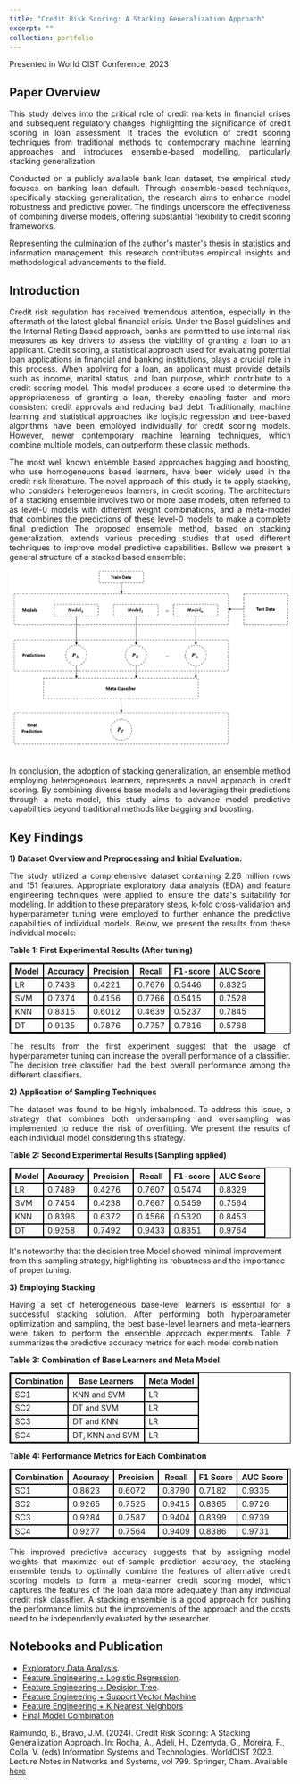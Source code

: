 ```yaml
---
title: "Credit Risk Scoring: A Stacking Generalization Approach"
excerpt: ""
collection: portfolio
---
```


Presented in World CIST Conference, 2023

**Paper Overview**
---
<div style="text-align: justify;">
<p>This study delves into the critical role of credit markets in financial crises and subsequent regulatory changes, highlighting the significance of credit scoring in loan assessment. It traces the evolution of credit scoring techniques from traditional methods to contemporary machine learning approaches and introduces ensemble-based modelling, particularly stacking generalization.</p>
</div>
<div style="text-align: justify;">
<p>Conducted on a publicly available bank loan dataset, the empirical study focuses on banking loan default. Through ensemble-based techniques, specifically stacking generalization, the research aims to enhance model robustness and predictive power. The findings underscore the effectiveness of combining diverse models, offering substantial flexibility to credit scoring frameworks.</p>
</div>
<div style="text-align: justify;">
<p>Representing the culmination of the author's master's thesis in statistics and information management, this research contributes empirical insights and methodological advancements to the field.</p>
</div>

**Introduction**
----
<div style="text-align: justify;">
<p>Credit risk regulation has received tremendous attention, especially in the aftermath of the latest global financial crisis. Under the Basel guidelines and the Internal Rating Based approach, banks are permitted to use internal risk measures as key drivers to assess the viability of granting a loan to an applicant. Credit scoring, a statistical approach used for evaluating potential loan applications in financial and banking institutions, plays a crucial role in this process. When applying for a loan, an applicant must provide details such as income, marital status, and loan purpose, which contribute to a credit scoring model. This model produces a score used to determine the appropriateness of granting a loan, thereby enabling faster and more consistent credit approvals and reducing bad debt. Traditionally, machine learning and statistical approaches like logistic regression and tree-based algorithms have been employed individually for credit scoring models. However, newer contemporary machine learning techniques, which combine multiple models, can outperform these classic methods.</p>
</div>
<div style="text-align: justify;">
<p>The most well known ensemble based approaches bagging and boosting, who use homogeneuons based learners, have been widely used in the credit risk literatture. The novel approach of this study is to apply stacking, who considers heterogeneuos learners, in credit scoring. The architecture of a stacking ensemble involves two or more base models, often referred to as level-0 models with different weight combinations, and a meta-model that combines the predictions of these level-0 models to make a complete final prediction The proposed ensemble method, based on stacking generalization, extends various preceding studies that used different techniques to improve model predictive capabilities. Bellow we present a general structure of a stacked based ensemble:</p>
</div>

<div style="text-align: center;">
    <img src="/images/stacking.png" alt="Stacked Ensemble Model Structure">
    <br><br>
</div>

<div style="text-align: justify;">

<p>In conclusion, the adoption of stacking generalization, an ensemble method employing heterogeneous learners, represents a novel approach in credit scoring. By combining diverse base models and leveraging their predictions through a meta-model, this study aims to advance model predictive capabilities beyond traditional methods like bagging and boosting.</p>
</div>

<!--  
<!DOCTYPE html>
<html lang="en">
<head>
<meta charset="UTF-8">
<title>Code Example</title>
<style>
  code, pre {
    background-color: #f4f4f4;
    border: 1px solid #ccc;
    padding: 5px;
    font-family: 'Courier New', Courier, monospace;
  }
  pre {
    overflow: auto;
    padding: 10px;
  }
</style>
</head>
<body>
<h2>Code Demonstration</h2>
<p>This is an example of inline code: <code>var x = 10;</code></p>
<p>Here is a multiline code block:</p>
<pre><code>function test() {
  console.log("Hello, world!");
}</code></pre>
</body>
</html>
-->

**Key Findings**
---


**1) Dataset Overview and Preprocessing and Initial Evaluation:**

<div style="text-align: justify;">
<p>The study utilized a comprehensive dataset containing 2.26 million rows and 151 features. Appropriate exploratory data analysis (EDA) and feature engineering techniques were applied to ensure the data's suitability for modeling. In addition to these preparatory steps, k-fold cross-validation and hyperparameter tuning were employed to further enhance the predictive capabilities of individual models. Below, we present the results from these individual models:</p>
</div>

**Table 1: First Experimental Results (After tuning)**
<table style="width:100%; border-collapse: collapse; border: 1px solid black;">
    <tr>
        <th style="border: 2px solid black;">Model</th>
        <th style="border: 2px solid black;">Accuracy</th>
        <th style="border: 2px solid black;">Precision</th>
        <th style="border: 2px solid black;">Recall</th>
        <th style="border: 2px solid black;">F1-score</th>
        <th style="border: 2px solid black;">AUC Score</th>
    </tr>
    <tr>
        <td style="border: 2px solid black;">LR</td>
        <td style="border: 2px solid black;">0.7438</td>
        <td style="border: 2px solid black;">0.4221</td>
        <td style="border: 2px solid black;">0.7676</td>
        <td style="border: 2px solid black;">0.5446</td>
        <td style="border: 2px solid black;">0.8325</td>
    </tr>
    <tr>
        <td style="border: 2px solid black;">SVM</td>
        <td style="border: 2px solid black;">0.7374</td>
        <td style="border: 2px solid black;">0.4156</td>
        <td style="border: 2px solid black;">0.7766</td>
        <td style="border: 2px solid black;">0.5415</td>
        <td style="border: 2px solid black;">0.7528</td>
    </tr>
    <tr>
        <td style="border: 2px solid black;">KNN</td>
        <td style="border: 2px solid black;">0.8315</td>
        <td style="border: 2px solid black;">0.6012</td>
        <td style="border: 2px solid black;">0.4639</td>
        <td style="border: 2px solid black;">0.5237</td>
        <td style="border: 2px solid black;">0.7845</td>
    </tr>
    <tr>
        <td style="border: 2px solid black;">DT</td>
        <td style="border: 2px solid black;">0.9135</td>
        <td style="border: 2px solid black;">0.7876</td>
        <td style="border: 2px solid black;">0.7757</td>
        <td style="border: 2px solid black;">0.7816</td>
        <td style="border: 2px solid black;">0.5768</td>
    </tr>
</table>

<div style="text-align: justify;">
<p>The results from the first experiment suggest that the usage of hyperparameter tuning can increase the overall performance of a classifier. The decision tree classifier had the best overall performance among the different classifiers.</p>
</div>


**2) Application of Sampling Techniques**
<div style="text-align: justify;">
<p>The dataset was found to be highly imbalanced. To address this issue, a strategy that combines both undersampling and oversampling was implemented to reduce the risk of overfitting. We present the results of each individual model considering this strategy.</p>
</div>

**Table 2: Second Experimental Results (Sampling applied)**
<table style="width:100%; border-collapse: collapse; border: 1px solid black;">
    <tr>
        <th style="border: 2px solid black;">Model</th>
        <th style="border: 2px solid black;">Accuracy</th>
        <th style="border: 2px solid black;">Precision</th>
        <th style="border: 2px solid black;">Recall</th>
        <th style="border: 2px solid black;">F1-score</th>
        <th style="border: 2px solid black;">AUC Score</th>
    </tr>
    <tr>
        <td style="border: 2px solid black;">LR</td>
        <td style="border: 2px solid black;">0.7489</td>
        <td style="border: 2px solid black;">0.4276</td>
        <td style="border: 2px solid black;">0.7607</td>
        <td style="border: 2px solid black;">0.5474</td>
        <td style="border: 2px solid black;">0.8329</td>
    </tr>
    <tr>
        <td style="border: 2px solid black;">SVM</td>
        <td style="border: 2px solid black;">0.7454</td>
        <td style="border: 2px solid black;">0.4238</td>
        <td style="border: 2px solid black;">0.7667</td>
        <td style="border: 2px solid black;">0.5459</td>
        <td style="border: 2px solid black;">0.7564</td>
    </tr>
    <tr>
        <td style="border: 2px solid black;">KNN</td>
        <td style="border: 2px solid black;">0.8396</td>
        <td style="border: 2px solid black;">0.6372</td>
        <td style="border: 2px solid black;">0.4566</td>
        <td style="border: 2px solid black;">0.5320</td>
        <td style="border: 2px solid black;">0.8453</td>
    </tr>
    <tr>
        <td style="border: 2px solid black;">DT</td>
        <td style="border: 2px solid black;">0.9258</td>
        <td style="border: 2px solid black;">0.7492</td>
        <td style="border: 2px solid black;">0.9433</td>
        <td style="border: 2px solid black;">0.8351</td>
        <td style="border: 2px solid black;">0.9764</td>
    </tr>
</table>


It's noteworthy that the decision tree Model showed minimal improvement from this sampling strategy, highlighting its robustness and the importance of proper tuning.

**3) Employing Stacking**
<div style="text-align: justify;">
<p>Having a set of heterogeneous base-level learners is essential for a successful stacking solution. After performing both hyperparameter optimization and sampling, the best base-level learners and meta-learners were taken to perform the ensemble approach experiments. Table 7 summarizes the predictive accuracy metrics for each model combination</p>
</div>

**Table 3: Combination of Base Learners and Meta Model**
<table style="width:100%; border-collapse: collapse; border: 1px solid black;">
    <tr>
        <th style="border: 2px solid black;">Combination</th>
        <th style="border: 2px solid black;">Base Learners</th>
        <th style="border: 2px solid black;">Meta Model</th>
    </tr>
    <tr>
        <td style="border: 2px solid black;">SC1</td>
        <td style="border: 2px solid black;">KNN and SVM</td>
        <td style="border: 2px solid black;">LR</td>
    </tr>
    <tr>
        <td style="border: 2px solid black;">SC2</td>
        <td style="border: 2px solid black;">DT and SVM</td>
        <td style="border: 2px solid black;">LR</td>
    </tr>
    <tr>
        <td style="border: 2px solid black;">SC3</td>
        <td style="border: 2px solid black;">DT and KNN</td>
        <td style="border: 2px solid black;">LR</td>
    </tr>
    <tr>
        <td style="border: 2px solid black;">SC4</td>
        <td style="border: 2px solid black;">DT, KNN and SVM</td>
        <td style="border: 2px solid black;">LR</td>
    </tr>
</table>

**Table 4: Performance Metrics for Each Combination**
<table style="width:100%; border-collapse: collapse; border: 1px solid black;">
    <tr>
        <th style="border: 2px solid black;">Combination</th>
        <th style="border: 2px solid black;">Accuracy</th>
        <th style="border: 2px solid black;">Precision</th>
        <th style="border: 2px solid black;">Recall</th>
        <th style="border: 2px solid black;">F1 Score</th>
        <th style="border: 2px solid black;">AUC Score</th>
    </tr>
    <tr>
        <td style="border: 2px solid black;">SC1</td>
        <td style="border: 2px solid black;">0.8623</td>
        <td style="border: 2px solid black;">0.6072</td>
        <td style="border: 2px solid black;">0.8790</td>
        <td style="border: 2px solid black;">0.7182</td>
        <td style="border: 2px solid black;">0.9335</td>
    </tr>
    <tr>
        <td style="border: 2px solid black;">SC2</td>
        <td style="border: 2px solid black;">0.9265</td>
        <td style="border: 2px solid black;">0.7525</td>
        <td style="border: 2px solid black;">0.9415</td>
        <td style="border: 2px solid black;">0.8365</td>
        <td style="border: 2px solid black;">0.9726</td>
    </tr>
    <tr>
        <td style="border: 2px solid black;">SC3</td>
        <td style="border: 2px solid black;">0.9284</td>
        <td style="border: 2px solid black;">0.7587</td>
        <td style="border: 2px solid black;">0.9404</td>
        <td style="border: 2px solid black;">0.8399</td>
        <td style="border: 2px solid black;">0.9739</td>
    </tr>
    <tr>
        <td style="border: 2px solid black;">SC4</td>
        <td style="border: 2px solid black;">0.9277</td>
        <td style="border: 2px solid black;">0.7564</td>
        <td style="border: 2px solid black;">0.9409</td>
        <td style="border: 2px solid black;">0.8386</td>
        <td style="border: 2px solid black;">0.9731</td>
    </tr>
</table>

<div style="text-align: justify;">
<p>This improved predictive accuracy suggests that by assigning model weights that maximize out-of-sample prediction accuracy, the stacking ensemble tends to optimally combine the features of alternative credit scoring models to form a meta-learner credit scoring model, which captures the features of the loan data more adequately than any individual credit risk classifier. 
A stacking ensemble is a good approach for pushing the performance limits but the improvements of the approach and the costs need to be independently evaluated by the researcher.</p>
</div>


**Notebooks and Publication**
---
* [Exploratory Data Analysis](https://github.com/BernardoRaimundo/Credit-Risk-Stacking-Ensemble/blob/main/Python%20Code%20For%20Deployment/1.%20Lending%20Club%20(EDA).ipynb).
* [Feature Engineering + Logistic Regression](https://github.com/BernardoRaimundo/Credit-Risk-Stacking-Ensemble/blob/main/Python%20Code%20For%20Deployment/2.%20Lending%20Club%20(Feature%20Engineering%20%2B%20LR).ipynb).
* [Feature Engineering + Decision Tree](https://github.com/BernardoRaimundo/Credit-Risk-Stacking-Ensemble/blob/main/Python%20Code%20For%20Deployment/3.%20Lending%20Club%20(Feature%20Engineering%20%2B%20DT).ipynb).
* [Feature Engineering + Support Vector Machine](https://github.com/BernardoRaimundo/Credit-Risk-Stacking-Ensemble/blob/main/Python%20Code%20For%20Deployment/4.%20Lending%20Club%20(Feature%20Engineering%20%2B%20SVM).ipynb)
* [Feature Engineering + K Nearest Neighbors](https://github.com/BernardoRaimundo/Credit-Risk-Stacking-Ensemble/blob/main/Python%20Code%20For%20Deployment/5.%20Lending%20Club%20(Feature%20Engineering%20%2B%20KNN).ipynb)
* [Final Model Combination](https://github.com/BernardoRaimundo/Credit-Risk-Stacking-Ensemble/blob/main/Python%20Code%20For%20Deployment/6.%20Lending%20Club%20(Stacking).ipynb)



Raimundo, B., Bravo, J.M. (2024). Credit Risk Scoring: A Stacking Generalization Approach. In: Rocha, A., Adeli, H., Dzemyda, G., Moreira, F., Colla, V. (eds) Information Systems and Technologies. WorldCIST 2023. Lecture Notes in Networks and Systems, vol 799. Springer, Cham. Available [here](https://doi.org/10.1007/978-3-031-45642-8_38)
